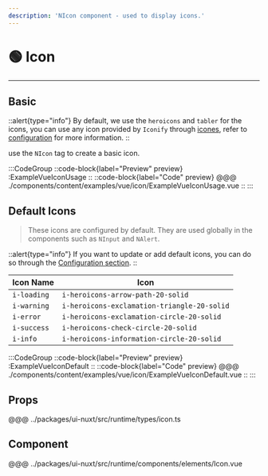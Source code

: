 ```yaml
---
description: 'NIcon component - used to display icons.'
---
```


# 🟢 Icon

---

## Basic

::alert{type="info"}
By default, we use the `heroicons` and `tabler` for the icons, you can use any icon provided by `Iconify` through [icones](https://icones.js.org/), refer to [configuration](/guide/getting-started/configuration) for more information.
::

use the `NIcon` tag to create a basic icon.

:::CodeGroup
::code-block{label="Preview" preview}
  :ExampleVueIconUsage
::
::code-block{label="Code" preview}
@@@ ./components/content/examples/vue/icon/ExampleVueIconUsage.vue
::
:::

## Default Icons

> These icons are configured by default. They are used globally in the components such as `NInput` and `NAlert`.

::alert{type="info"}
If you want to update or add default icons, you can do so through the [Configuration section](/guide/getting-started/configuration).
::

| Icon Name   | Icon                                        |
| ----------- | ------------------------------------------- |
| `i-loading` | `i-heroicons-arrow-path-20-solid`           |
| `i-warning` | `i-heroicons-exclamation-triangle-20-solid` |
| `i-error`   | `i-heroicons-exclamation-circle-20-solid`   |
| `i-success` | `i-heroicons-check-circle-20-solid`         |
| `i-info`    | `i-heroicons-information-circle-20-solid`   |

:::CodeGroup
::code-block{label="Preview" preview}
  :ExampleVueIconDefault
::
::code-block{label="Code" preview}
@@@ ./components/content/examples/vue/icon/ExampleVueIconDefault.vue
::
:::

## Props
@@@ ../packages/ui-nuxt/src/runtime/types/icon.ts

## Component
@@@ ../packages/ui-nuxt/src/runtime/components/elements/Icon.vue

